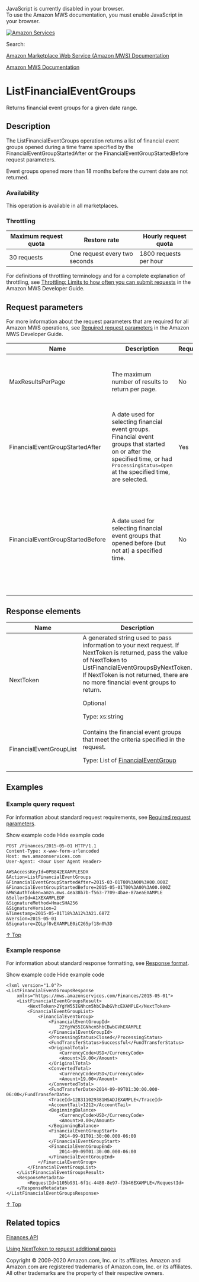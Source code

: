 <div id="MWSDX_noscript">

JavaScript is currently disabled in your browser.  
To use the Amazon MWS documentation, you must enable JavaScript in your
browser.

</div>

<div id="MWSDX_divtop">

[![Amazon
Services](https://images-na.ssl-images-amazon.com/images/G/08/mwsportal/fr_FR/amazonservices.gif "Amazon Services")](http://services.amazon.fr)

<div id="MWSDX_search">

<span id="MWSDX_searchlbl">Search:</span>

</div>

  
<span id="MWSDX_titlebar">[Amazon Marketplace Web Service (Amazon MWS)
Documentation](https://developer.amazonservices.fr/gp/mws/docs.html)</span>

</div>

<div id="MWSDX_divbottom">

<div id="MWSDX_divleft">

<div id="MWSDX_toc">

</div>

</div>

<div id="MWSDX_divright">

<div id="MWSDX_content">

<span id="MWSDX_breadcrumbs">[Amazon MWS
Documentation](https://developer.amazonservices.fr/gp/mws/docs.html)</span>

<div id="Finances_ListFinancialEventGroups" class="nested0">

# ListFinancialEventGroups

<span class="ph">Returns financial event groups for a given date
range.</span>

<div id="Description" class="topic concept nested1">

## Description

<div class="body conbody">

The <span class="keyword apiname">ListFinancialEventGroups</span>
operation returns a list of financial event groups opened during a time
frame specified by the <span
class="keyword parmname">FinancialEventGroupStartedAfter</span> or the
<span class="keyword parmname">FinancialEventGroupStartedBefore</span>
request parameters.

Event groups opened more than 18 months before the current date are not
returned.

<div class="section">

### Availability

This operation is available in all marketplaces.

</div>

<div class="section">

### Throttling

<div class="tablenoborder">

| Maximum request quota | Restore rate                  | Hourly request quota   |
|-----------------------|-------------------------------|------------------------|
| 30 requests           | One request every two seconds | 1800 requests per hour |

</div>

For definitions of throttling terminology and for a complete explanation
of throttling, see
<a href="../dev_guide/DG_Throttling.md" class="xref">Throttling: Limits to how often you can submit requests</a>
in the <span class="ph">Amazon MWS Developer Guide</span>.

</div>

</div>

</div>

<div id="RequestParameters" class="topic reference nested1">

## Request parameters

<div class="body refbody">

<div class="section">

<span class="ph">For more information about the request parameters that
are required for all <span class="ph">Amazon MWS</span> operations, see
<span
class="ph"><a href="../dev_guide/DG_RequiredRequestParameters.md" class="xref">Required request parameters</a></span>
in the <span class="ph">Amazon MWS Developer Guide</span>.</span>

<div class="tablenoborder">

<table class="table" data-cellpadding="4" data-cellspacing="0" data-summary="" data-frame="border" data-border="1" data-rules="all">
<colgroup>
<col style="width: 25%" />
<col style="width: 25%" />
<col style="width: 25%" />
<col style="width: 25%" />
</colgroup>
<thead class="thead" data-align="left">
<tr class="header row">
<th id="d161719e172" class="entry" data-valign="top" width="28.57142857142857%">Name</th>
<th id="d161719e175" class="entry" data-valign="top" width="28.57142857142857%">Description</th>
<th id="d161719e178" class="entry" data-valign="top" width="14.285714285714285%">Required</th>
<th id="d161719e181" class="entry" data-valign="top" width="28.57142857142857%">Valid values</th>
</tr>
</thead>
<tbody class="tbody">
<tr class="odd row">
<td class="entry" data-valign="top" width="28.57142857142857%" headers="d161719e172 "><span class="keyword parmname">MaxResultsPerPage</span></td>
<td class="entry" data-valign="top" width="28.57142857142857%" headers="d161719e175 ">The maximum number of results to return per page.</td>
<td class="entry" data-valign="top" width="14.285714285714285%" headers="d161719e178 ">No</td>
<td class="entry" data-valign="top" width="28.57142857142857%" headers="d161719e181 ">Minimum: 1
<p>Maximum: 100</p>
<p>Default: 100</p>
<p><span class="ph">Type: xs:int</span></p></td>
</tr>
<tr class="even row">
<td class="entry" data-valign="top" width="28.57142857142857%" headers="d161719e172 "><span class="keyword parmname">FinancialEventGroupStartedAfter</span></td>
<td class="entry" data-valign="top" width="28.57142857142857%" headers="d161719e175 ">A date used for selecting financial event groups. Financial event groups that started on or after the specified time, or had <samp class="ph codeph">ProcessingStatus=Open</samp> at the specified time, are selected.</td>
<td class="entry" data-valign="top" width="14.285714285714285%" headers="d161719e178 ">Yes</td>
<td class="entry" data-valign="top" width="28.57142857142857%" headers="d161719e181 ">Any date no later than two minutes before the request was submitted, in <span class="ph"><a href="../dev_guide/DG_ISO8601.md" class="xref">ISO 8601 date time format</a></span>.
<p><span class="ph">Type: xs:dateTime</span></p></td>
</tr>
<tr class="odd row">
<td class="entry" data-valign="top" width="28.57142857142857%" headers="d161719e172 "><span class="keyword parmname">FinancialEventGroupStartedBefore</span></td>
<td class="entry" data-valign="top" width="28.57142857142857%" headers="d161719e175 ">A date used for selecting financial event groups that opened before (but not at) a specified time.</td>
<td class="entry" data-valign="top" width="14.285714285714285%" headers="d161719e178 ">No</td>
<td class="entry" data-valign="top" width="28.57142857142857%" headers="d161719e181 ">Any date later than <span class="keyword parmname">FinancialEventGroupStartedAfter</span> and no later than two minutes before the request was submitted, in <span class="ph"><a href="../dev_guide/DG_ISO8601.md" class="xref">ISO 8601 date time format</a></span>. If <span class="keyword parmname">FinancialEventGroupStartedAfter</span> and <span class="keyword parmname">FinancialEventGroupStartedBefore</span> are more than 180 days apart, no financial event groups are returned.
<p>Default: Now minus two minutes</p>
<span class="ph">Type: xs:dateTime</span></td>
</tr>
</tbody>
</table>

</div>

</div>

</div>

</div>

<div id="ResponseElements" class="topic reference nested1">

## Response elements

<div class="body refbody">

<div class="tablenoborder">

<table class="table" data-cellpadding="4" data-cellspacing="0" data-summary="" data-frame="border" data-border="1" data-rules="all">
<colgroup>
<col style="width: 50%" />
<col style="width: 50%" />
</colgroup>
<thead class="thead" data-align="left">
<tr class="header row">
<th id="d161719e298" class="entry" data-valign="top" width="50%">Name</th>
<th id="d161719e301" class="entry" data-valign="top" width="50%">Description</th>
</tr>
</thead>
<tbody class="tbody">
<tr class="odd row">
<td class="entry" data-valign="top" width="50%" headers="d161719e298 "><span class="keyword parmname">NextToken</span></td>
<td class="entry" data-valign="top" width="50%" headers="d161719e301 ">A generated string used to pass information to your next request. If <span class="keyword parmname">NextToken</span> is returned, pass the value of <span class="keyword parmname">NextToken</span> to <span class="keyword apiname">ListFinancialEventGroupsByNextToken</span>. If <span class="keyword parmname">NextToken</span> is not returned, there are no more financial event groups to return.
<p>Optional</p>
<p><span class="ph">Type: xs:string</span></p></td>
</tr>
<tr class="even row">
<td class="entry" data-valign="top" width="50%" headers="d161719e298 "><span class="keyword parmname">FinancialEventGroupList</span></td>
<td class="entry" data-valign="top" width="50%" headers="d161719e301 ">Contains the financial event groups that meet the criteria specified in the request.
<p>Type: List of <a href="Finances_Datatypes.md#FinancialEventGroup" class="xref" title="Contains information related to a financial event group.">FinancialEventGroup</a></p></td>
</tr>
</tbody>
</table>

</div>

</div>

</div>

<div id="Examples" class="topic reference nested1">

## Examples

<div class="body refbody">

<div class="section">

### Example query request

<span class="ph">For information about standard request requirements,
see
<a href="../dev_guide/DG_RequiredRequestParameters.md" class="xref">Required request parameters</a>.</span>

<span class="ph expander"> <span class="keyword parmname xshow">Show
example code</span> <span class="keyword parmname xhide">Hide example
code</span> </span>

<div class="sectiondiv content">

``` pre
POST /Finances/2015-05-01 HTTP/1.1
Content-Type: x-www-form-urlencoded
Host: mws.amazonservices.com
User-Agent: <Your User Agent Header>

AWSAccessKeyId=0PB842EXAMPLESDX
&Action=ListFinancialEventGroups
&FinancialEventGroupStartedAfter=2015-03-01T00%3A00%3A00.000Z
&FinancialEventGroupStartedBefore=2015-05-01T00%3A00%3A00.000Z
&MWSAuthToken=amzn.mws.4ea38b7b-f563-7709-4bae-87aeaEXAMPLE
&SellerId=A1XEXAMPLEDF
&SignatureMethod=HmacSHA256
&SignatureVersion=2
&Timestamp=2015-05-01T18%3A12%3A21.687Z
&Version=2015-05-01
&Signature=ZQLpf8vEXAMPLE0iC265pf18n0%3D
```

<a href="#Examples" class="xref">↑ Top</a>

</div>

</div>

<div class="section">

### Example response

<span class="ph">For information about standard response formatting, see
<a href="../dev_guide/DG_ResponseFormat.md" class="xref">Response format</a>.</span>

<span class="ph expander"> <span class="keyword parmname xshow">Show
example code</span> <span class="keyword parmname xhide">Hide example
code</span> </span>

<div class="sectiondiv content">

``` pre
<?xml version="1.0"?>
<ListFinancialEventGroupsResponse
    xmlns="https://mws.amazonservices.com/Finances/2015-05-01">
    <ListFinancialEventGroupsResult>
        <NextToken>2YgYW55IGNhcm5hbCBwbGVhcEXAMPLE</NextToken>
        <FinancialEventGroupList>
            <FinancialEventGroup>
                <FinancialEventGroupId>
                    22YgYW55IGNhcm5hbCBwbGVhEXAMPLE
                </FinancialEventGroupId>
                <ProcessingStatus>Closed</ProcessingStatus>
                <FundTransferStatus>Successful</FundTransferStatus>
                <OriginalTotal>
                    <CurrencyCode>USD</CurrencyCode>
                    <Amount>19.00</Amount>
                </OriginalTotal>
                <ConvertedTotal>
                    <CurrencyCode>USD</CurrencyCode>
                    <Amount>19.00</Amount>
                </ConvertedTotal>
                <FundTransferDate>2014-09-09T01:30:00.000-06:00</FundTransferDate>
                <TraceId>128311029381HSADJEXAMPLE</TraceId>
                <AccountTail>1212</AccountTail>
                <BeginningBalance>
                    <CurrencyCode>USD</CurrencyCode>
                    <Amount>0.00</Amount>
                </BeginningBalance>
                <FinancialEventGroupStart>
                    2014-09-01T01:30:00.000-06:00
                </FinancialEventGroupStart>
                <FinancialEventGroupEnd>
                    2014-09-09T01:30:00.000-06:00
                </FinancialEventGroupEnd>
            </FinancialEventGroup>
        </FinancialEventGroupList>
    </ListFinancialEventGroupsResult>
    <ResponseMetadata>
        <RequestId>1105b931-6f1c-4480-8e97-f3b46EXAMPLE</RequestId>
    </ResponseMetadata>
</ListFinancialEventGroupsResponse>
```

<a href="#Examples" class="xref">↑ Top</a>

</div>

</div>

</div>

</div>

<div id="RelatedTopics" class="topic nested1">

## Related topics

<div class="body">

<a href="../finances/Finances_Overview.md" class="xref">Finances API</a>

<a href="../dev_guide/DG_NextToken.md" class="xref">Using NextToken to request additional pages</a>

</div>

</div>

</div>

<div id="MWSDX_footer">

Copyright © 2009-2020 Amazon.com, Inc. or its affiliates. Amazon and
Amazon.com are registered trademarks of Amazon.com, Inc. or its
affiliates. All other trademarks are the property of their respective
owners.

</div>

</div>

</div>

<div style="clear: both;">

</div>

</div>
